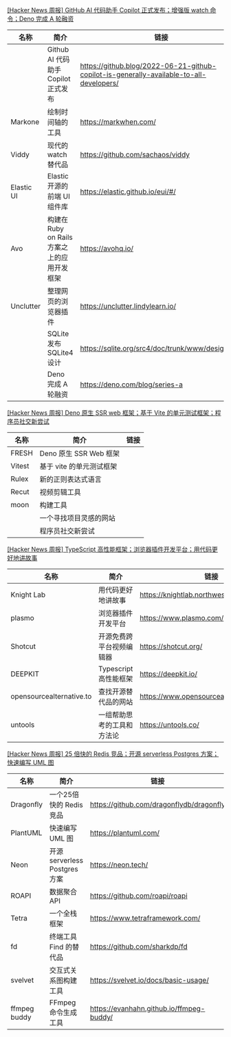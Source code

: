 [[Hacker News 周报] GitHub AI 代码助手 Copilot 正式发布；增强版 watch 命令；Deno 完成 A 轮融资](https://www.bilibili.com/video/BV1B3411u7ZG)
            <table>            <theader>
                <th>名称</th>
                <th>简介</th>
                <th>链接</th>
            </theader>            <tbody>                <tr>
                    <td></td>
                    <td>Github AI 代码助手 Copilot 正式发布</td>
                    <td>https://github.blog/2022-06-21-github-copilot-is-generally-available-to-all-developers/</td>
                </tr>                <tr>
                    <td>Markone</td>
                    <td>绘制时间轴的工具</td>
                    <td>https://markwhen.com/</td>
                </tr>                <tr>
                    <td>Viddy</td>
                    <td>现代的 watch 替代品</td>
                    <td>https://github.com/sachaos/viddy</td>
                </tr>                <tr>
                    <td>Elastic UI</td>
                    <td>Elastic 开源的前端 UI 组件库</td>
                    <td>https://elastic.github.io/eui/#/</td>
                </tr>                <tr>
                    <td>Avo</td>
                    <td>构建在 Ruby on Rails 方案之上的应用开发框架</td>
                    <td>https://avohq.io/</td>
                </tr>                <tr>
                    <td>Unclutter</td>
                    <td>整理网页的浏览器插件</td>
                    <td>https://unclutter.lindylearn.io/</td>
                </tr>                <tr>
                    <td></td>
                    <td>SQLite 发布 SQLite4 设计</td>
                    <td>https://sqlite.org/src4/doc/trunk/www/design.wiki</td>
                </tr>                <tr>
                    <td></td>
                    <td>Deno 完成 A 轮融资</td>
                    <td>https://deno.com/blog/series-a</td>
                </tr>            </tbody>            </table>
[[Hacker News 周报] Deno 原生 SSR web 框架；基于 Vite 的单元测试框架；程序员社交新尝试](https://www.bilibili.com/video/BV1sY411T7QL)
            <table>            <theader>
                <th>名称</th>
                <th>简介</th>
                <th>链接</th>
            </theader>            <tbody>                <tr>
                    <td>FRESH</td>
                    <td>Deno 原生 SSR Web 框架</td>
                    <td></td>
                </tr>                <tr>
                    <td>Vitest</td>
                    <td>基于 vite 的单元测试框架</td>
                    <td></td>
                </tr>                <tr>
                    <td>Rulex</td>
                    <td>新的正则表达式语言</td>
                    <td></td>
                </tr>                <tr>
                    <td>Recut</td>
                    <td>视频剪辑工具</td>
                    <td></td>
                </tr>                <tr>
                    <td>moon</td>
                    <td>构建工具</td>
                    <td></td>
                </tr>                <tr>
                    <td></td>
                    <td>一个寻找项目灵感的网站</td>
                    <td></td>
                </tr>                <tr>
                    <td></td>
                    <td>程序员社交新尝试</td>
                    <td></td>
                </tr>            </tbody>            </table>
[[Hacker News 周报] TypeScript 高性能框架；浏览器插件开发平台；用代码更好地讲故事](https://www.bilibili.com/video/BV1rS4y1i72U)
            <table>            <theader>
                <th>名称</th>
                <th>简介</th>
                <th>链接</th>
            </theader>            <tbody>                <tr>
                    <td>Knight Lab</td>
                    <td>用代码更好地讲故事</td>
                    <td>https://knightlab.northwestern.edu/projects/</td>
                </tr>                <tr>
                    <td>plasmo</td>
                    <td>浏览器插件开发平台</td>
                    <td>https://www.plasmo.com/</td>
                </tr>                <tr>
                    <td>Shotcut</td>
                    <td>开源免费跨平台视频编辑器</td>
                    <td>https://shotcut.org/</td>
                </tr>                <tr>
                    <td>DEEPKIT</td>
                    <td>Typescript 高性能框架</td>
                    <td>https://deepkit.io/</td>
                </tr>                <tr>
                    <td>opensourcealternative.to</td>
                    <td>查找开源替代品的网站</td>
                    <td>https://www.opensourcealternative.to/</td>
                </tr>                <tr>
                    <td>untools</td>
                    <td>一组帮助思考的工具和方法论</td>
                    <td>https://untools.co/</td>
                </tr>            </tbody>            </table>
[[Hacker News 周报] 25 倍快的 Redis 竞品；开源 serverless Postgres 方案；快速编写 UML 图](https://www.bilibili.com/video/BV1L34y1L7zK)
            <table>            <theader>
                <th>名称</th>
                <th>简介</th>
                <th>链接</th>
            </theader>            <tbody>                <tr>
                    <td>Dragonfly</td>
                    <td>一个25倍快的 Redis 竞品</td>
                    <td>https://github.com/dragonflydb/dragonfly</td>
                </tr>                <tr>
                    <td>PlantUML</td>
                    <td>快速编写 UML 图</td>
                    <td>https://plantuml.com/</td>
                </tr>                <tr>
                    <td>Neon</td>
                    <td>开源 serverless Postgres 方案</td>
                    <td>https://neon.tech/</td>
                </tr>                <tr>
                    <td>ROAPI</td>
                    <td>数据聚合 API</td>
                    <td>https://github.com/roapi/roapi</td>
                </tr>                <tr>
                    <td>Tetra</td>
                    <td>一个全栈框架</td>
                    <td>https://www.tetraframework.com/</td>
                </tr>                <tr>
                    <td>fd</td>
                    <td>终端工具 Find 的替代品</td>
                    <td>https://github.com/sharkdp/fd</td>
                </tr>                <tr>
                    <td>svelvet</td>
                    <td>交互式关系图构建工具</td>
                    <td>https://svelvet.io/docs/basic-usage/</td>
                </tr>                <tr>
                    <td>ffmpeg buddy</td>
                    <td>FFmpeg 命令生成工具</td>
                    <td>https://evanhahn.github.io/ffmpeg-buddy/</td>
                </tr>            </tbody>            </table>